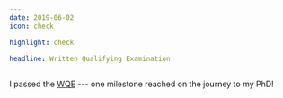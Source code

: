 ```yaml
---
date: 2019-06-02
icon: check

highlight: check

headline: Written Qualifying Examination
---
```


I passed the [WQE](https://www.cs.ucla.edu/graduate-student-handbook/) --- one milestone reached on the journey to my PhD!